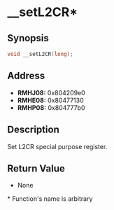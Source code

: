 # __setL2CR*



Synopsis
--------
```C++
void __setL2CR(long);
```



Address
-------
 * __RMHJ08:__ 0x804209e0
 * __RMHE08:__ 0x80477130
 * __RMHP08:__ 0x804777b0



Description
-----------
Set L2CR special purpose register.



Return Value
------------
 * None



\* Function's name is arbitrary

